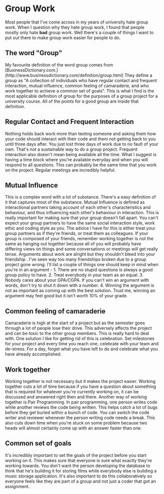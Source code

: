 <h1>Group Work</h1>

  Most people that I've come across in my years of university hate group work.
When I question why they hate group work, I found that people
mostly only hate **bad** group work. Well there's a couple of things I want to put
out there to make group work easier for people to do.

<h2>The word "Group"</h2>
  My favourite definition of the word group comes from [BusinessDictionary.com.](http://www.businessdictionary.com/definition/group.html)
They define a group as "A collection of individuals who have regular contact and
frequent interaction, mutual influence, common feeling of camaraderie, and who
work together to achieve a common set of goals". This is what I find is the most
applicable definition of group for the purposes of a group project for a
university course. All of the points for a good group are inside that definition.

<h2>Regular Contact and Frequent Interaction</h2>
  Nothing holds back work more than texting someone and asking them how your
code should interact with their code and them not getting back to you until
three days after. You just lost three days of work due to no fault of your own.
That's not a sustainable way to do a group project. Frequent interaction also
doesn't mean being available all the time. What I suggest is having a time block
where you're available everyday and when you will respond to all questions. This
can probably be the same time that you work on the project. Regular meetings are
incredibly helpful.

<h2>Mutual Influence</h2>
  This is a complex word with a lot of substance. There's a easy definition of
it that captures most of the substance. Mutual Influence is defined as
interactional partners taking account of each other's characteristics and
behaviour, and thus influencing each other's behaviour in interaction. This is
really important for making sure that your group doesn't fall apart. You can't
expect your group partners to have the same social interaction style, work ethic
and coding style as you. The advice I have for this is either treat your group
partners as if they're friends, or treat them as colleagues. If your group is
composed of your friends, remember working together is not the same as hanging
out together because all of you will probably have differing views on things and
some conversations or meetings will get really tense. Arguments about work are
alright but they shouldn't bleed into your friendship . I've seen way too many
friendships broken due to a group project gone wrong. I'll list a couple of
things one should keep in mind when you're in an argument -
1. There are no stupid questions is always a good group policy to have.
2. Treat everybody in your team as an equal.
3. Nobody cares about your GPA/CGPA. If you can't win an argument with words,
   don't try to shut it down with a number.
4. Winning the argument is not as important as coming up with the best solution.
   Trust me, winning an argument may feel good but it isn't worth 10% of your
   grade.

<h2>Common feeling of camaraderie</h2>
  Camaraderie is high at the start of a project but as the semester goes through
a lot of people lose their drive. This adversely affects the project and can be
toxic to the other group members. This is really hard to deal with. One solution
I like for getting rid of this is celebration. Set milestones for your project
and every time you reach one, celebrate with your team and de-stress. For a day,
forget what you have left to do and celebrate what you have already accomplished.

<h2>Work together</h2>
  Working together is not necessary but it makes the project easier. Working
together cuts a lot of time because if you have a question about something that
is required for whatever you're currently working on, it can be discussed and
answered right then and there. Another way of working together is Pair
Programming. In pair programming, one person writes code while another reviews
the code being written. This helps catch a lot of bugs before they get buried
within a bunch of code. You can switch the code writer and reviewer whenever the
person writing code needs a break. This also cuts down time when you're stuck on
some problem because two heads will almost certainly come up with an answer
faster than one.

<h2>Common set of goals</h2>
  It's incredibly important to set the goals of the project before you start
working on it. This makes sure that everyone is sure what exactly they're
working towards. You don't want the person developing the database to think
that he's building it for storing films while everybody else is building a
music storage application. It's also important to do this collaboratively so
everyone feels like they are part of a group and not just a coder that got an
assignment.  
